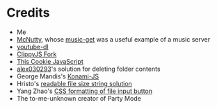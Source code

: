 Credits
=======

* Me
* [McNutty](https://github.com/mcnutty26), whose [music-get](https://github.com/mcnutty26/music-get) was a useful example of a music server
* [youtube-dl](http://rg3.github.io/youtube-dl/)
* [ClippyJS Fork](https://github.com/jasonsperske/clippy.js)
* [This Cookie JavaScript](https://www.quirksmode.org/js/cookies.html)
* [alex030293](https://stackoverflow.com/questions/38485622/delete-folder-containing-files-node-js)'s solution for deleting folder contents
* George Mandis's [Konami-JS](http://konami-js.googlecode.com/)
* Hristo's [readable file size string solution](https://stackoverflow.com/questions/10420352/converting-file-size-in-bytes-to-human-readable)
* Yang Zhao's [CSS formatting of file input button](http://geniuscarrier.com/how-to-style-a-html-file-upload-button-in-pure-css/)
* The to-me-unknown creator of Party Mode